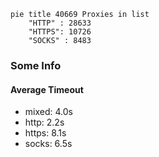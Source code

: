 
```mermaid
pie title 40669 Proxies in list
    "HTTP" : 28633
    "HTTPS": 10726
    "SOCKS" : 8483
```

### Some Info
#### Average Timeout

- mixed: 4.0s
- http: 2.2s
- https: 8.1s
- socks: 6.5s